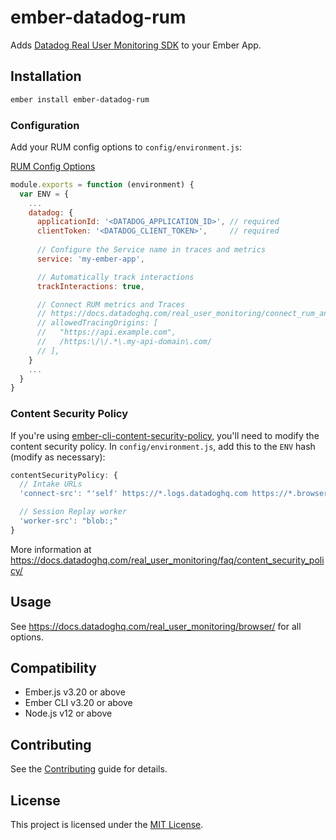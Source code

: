 # ember-datadog-rum

Adds [Datadog Real User Monitoring SDK](https://docs.datadoghq.com/real_user_monitoring/browser/) to your Ember App.

## Installation

```sh
ember install ember-datadog-rum
```

### Configuration

Add your RUM config options to `config/environment.js`:

[RUM Config Options](https://docs.datadoghq.com/real_user_monitoring/browser/)

```javascript
module.exports = function (environment) {
  var ENV = {
    ...
    datadog: {
      applicationId: '<DATADOG_APPLICATION_ID>', // required
      clientToken: '<DATADOG_CLIENT_TOKEN>',     // required
      
      // Configure the Service name in traces and metrics
      service: 'my-ember-app',

      // Automatically track interactions
      trackInteractions: true,

      // Connect RUM metrics and Traces
      // https://docs.datadoghq.com/real_user_monitoring/connect_rum_and_traces/?tab=browserrum
      // allowedTracingOrigins: [
      //   "https://api.example.com",
      //   /https:\/\/.*\.my-api-domain\.com/
      // ],
    }
    ...
  }
}
```

### Content Security Policy

If you're using [ember-cli-content-security-policy](https://github.com/rwjblue/ember-cli-content-security-policy), you'll need to modify the content security policy. In `config/environment.js`, add this to the `ENV` hash (modify as necessary):

```javascript
contentSecurityPolicy: {
  // Intake URLs
  'connect-src': "'self' https://*.logs.datadoghq.com https://*.browser-intake-datadoghq.com",

  // Session Replay worker
  'worker-src': "blob:;"
}
```

More information at https://docs.datadoghq.com/real_user_monitoring/faq/content_security_policy/

## Usage

See https://docs.datadoghq.com/real_user_monitoring/browser/ for all options.



## Compatibility

* Ember.js v3.20 or above
* Ember CLI v3.20 or above
* Node.js v12 or above

## Contributing

See the [Contributing](CONTRIBUTING.md) guide for details.

## License

This project is licensed under the [MIT License](LICENSE.md).
